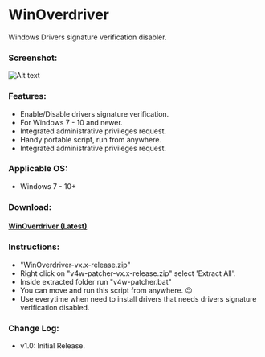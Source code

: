 # WinOverdriver
Windows Drivers signature verification disabler.

### Screenshot:
![Alt text](/../screenshots/WinOverdriver_pic1.png?raw=true)

### Features:
* Enable/Disable drivers signature verification.
* For Windows 7 - 10 and newer.
* Integrated administrative privileges request.
* Handy portable script, run from anywhere.
* Integrated administrative privileges request.

### Applicable OS:
* Windows 7 - 10+

### Download:
#### [WinOverdriver (Latest)](https://github.com/metaspook/WinOverdriver/releases/download/v1.0/WinOverdriver-v1.0-release.zip)

### Instructions:
* "WinOverdriver-vx.x-release.zip"
* Right click on "v4w-patcher-vx.x-release.zip" select 'Extract All'.
* Inside extracted folder run "v4w-patcher.bat"
* You can move and run this script from anywhere. 😉
* Use everytime when need to install drivers that needs drivers signature verification disabled.

### Change Log:
* v1.0: Initial Release.
